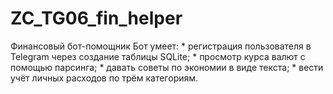 # ZC_TG06_fin_helper
Финансовый бот-помощник
Бот умеет:
    * регистрация пользователя в Telegram через создание таблицы SQLite;
    * просмотр курса валют с помощью парсинга;
    * давать советы по экономии в виде текста;
    * вести учёт личных расходов по трём категориям.
